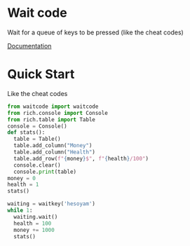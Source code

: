 # Wait code
Wait for a queue of keys to be pressed (like the cheat codes)

[Documentation](https://github.com/themixray/waitcode/wiki)
# Quick Start
Like the cheat codes
```python
from waitcode import waitcode
from rich.console import Console
from rich.table import Table
console = Console()
def stats():
  table = Table()
  table.add_column("Money")
  table.add_column("Health")
  table.add_row(f"{money}$", f"{health}/100")
  console.clear()
  console.print(table)
money = 0
health = 1
stats()

waiting = waitkey('hesoyam')
while 1:
  waiting.wait()
  health = 100
  money += 1000
  stats()
```
